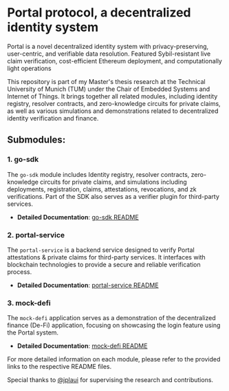 # Portal protocol, a decentralized identity system

Portal is a novel decentralized identity system with privacy-preserving, user-centric, and verifiable data resolution. Featured Sybil-resistant live claim verification, cost-efficient Ethereum deployment, and computationally light operations

This repository is part of my Master's thesis research at the Technical University of Munich (TUM) under the Chair of Embedded Systems and Internet of Things. It brings together all related modules, including identity registry, resolver contracts, and zero-knowledge circuits for private claims, as well as various simulations and demonstrations related to decentralized identity verification and finance.

## Submodules:

### 1. go-sdk
The `go-sdk` module includes Identity registry, resolver contracts, zero-knowledge circuits for private claims, and simulations including deployments, registration, claims, attestations, revocations, and zk verifications. Part of the SDK also serves as a verifier plugin for third-party services.
- **Detailed Documentation**: [go-sdk README](./go-sdk/README.md)

### 2. portal-service
The `portal-service` is a backend service designed to verify Portal attestations & private claims for third-party services. It interfaces with blockchain technologies to provide a secure and reliable verification process.
- **Detailed Documentation**: [portal-service README](./portal-service/README.md)

### 3. mock-defi
The `mock-defi` application serves as a demonstration of the decentralized finance (De-Fi) application, focusing on showcasing the login feature using the Portal system.
- **Detailed Documentation**: [mock-defi README](./mock-defi/README.md)

For more detailed information on each module, please refer to the provided links to the respective README files.

Special thanks to [@jplaui](https://github.com/jplaui) for supervising the research and contributions.
